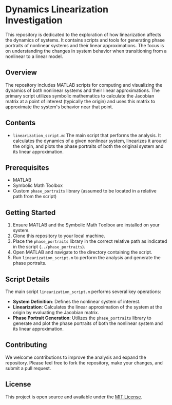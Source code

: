 # Dynamics Linearization Investigation

This repository is dedicated to the exploration of how linearization affects the dynamics of systems. It contains scripts and tools for generating phase portraits of nonlinear systems and their linear approximations. The focus is on understanding the changes in system behavior when transitioning from a nonlinear to a linear model.

## Overview

The repository includes MATLAB scripts for computing and visualizing the dynamics of both nonlinear systems and their linear approximations. The primary script utilizes symbolic mathematics to calculate the Jacobian matrix at a point of interest (typically the origin) and uses this matrix to approximate the system's behavior near that point.

## Contents

- `linearization_script.m`: The main script that performs the analysis. It calculates the dynamics of a given nonlinear system, linearizes it around the origin, and plots the phase portraits of both the original system and its linear approximation.

## Prerequisites

- MATLAB
- Symbolic Math Toolbox
- Custom `phase_portraits` library (assumed to be located in a relative path from the script)

## Getting Started

1. Ensure MATLAB and the Symbolic Math Toolbox are installed on your system.
2. Clone this repository to your local machine.
3. Place the `phase_portraits` library in the correct relative path as indicated in the script (`../phase_portraits`).
4. Open MATLAB and navigate to the directory containing the script.
5. Run `linearization_script.m` to perform the analysis and generate the phase portraits.

## Script Details

The main script `linearization_script.m` performs several key operations:

- **System Definition**: Defines the nonlinear system of interest.
- **Linearization**: Calculates the linear approximation of the system at the origin by evaluating the Jacobian matrix.
- **Phase Portrait Generation**: Utilizes the `phase_portraits` library to generate and plot the phase portraits of both the nonlinear system and its linear approximation.

## Contributing

We welcome contributions to improve the analysis and expand the repository. Please feel free to fork the repository, make your changes, and submit a pull request.

## License

This project is open source and available under the [MIT License](LICENSE).